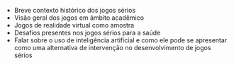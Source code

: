 - Breve contexto histórico dos jogos sérios
- Visão geral dos jogos em âmbito acadêmico
- Jogos de realidade virtual como amostra
- Desafios presentes nos jogos sérios para a saúde
- Falar sobre o uso de inteligência artificial e como ele pode se apresentar como uma alternativa de intervenção no desenvolvimento de jogos sérios